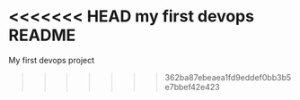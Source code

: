 <<<<<<< HEAD
my first devops README
=======
My first devops project
>>>>>>> 362ba87ebeaea1fd9eddef0bb3b5e7bbef42e423
